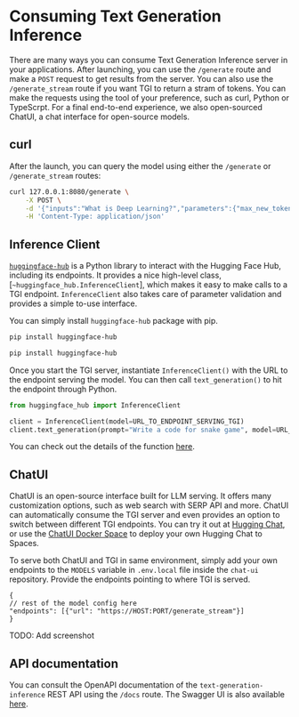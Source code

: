 # Consuming Text Generation Inference

There are many ways you can consume Text Generation Inference server in your applications. After launching, you can use the `/generate` route and make a `POST` request to get results from the server. You can also use the `/generate_stream` route if you want TGI to return a stram of tokens. You can make the requests using the tool of your preference, such as curl, Python or TypeScrpt. For a final end-to-end experience, we also open-sourced ChatUI, a chat interface for open-source models.

## curl

After the launch, you can query the model using either the `/generate` or `/generate_stream` routes:

```bash
curl 127.0.0.1:8080/generate \
    -X POST \
    -d '{"inputs":"What is Deep Learning?","parameters":{"max_new_tokens":20}}' \
    -H 'Content-Type: application/json'
```


## Inference Client

[`huggingface-hub`](https://huggingface.co/docs/huggingface_hub/main/en/index) is a Python library to interact with the Hugging Face Hub, including its endpoints. It provides a nice high-level class, [`~huggingface_hub.InferenceClient`], which makes it easy to make calls to a TGI endpoint. `InferenceClient` also takes care of parameter validation and provides a simple to-use interface.

You can simply install `huggingface-hub` package with pip.

```bash
pip install huggingface-hub
```

```bash
pip install huggingface-hub
```

Once you start the TGI server, instantiate `InferenceClient()` with the URL to the endpoint serving the model. You can then call `text_generation()` to hit the endpoint through Python. 

```python
from huggingface_hub import InferenceClient

client = InferenceClient(model=URL_TO_ENDPOINT_SERVING_TGI)
client.text_generation(prompt="Write a code for snake game", model=URL_TO_ENDPOINT_SERVING_TGI)
```

You can check out the details of the function [here](https://huggingface.co/docs/huggingface_hub/main/en/package_reference/inference_client#huggingface_hub.InferenceClient.text_generation).


## ChatUI

ChatUI is an open-source interface built for LLM serving. It offers many customization options, such as web search with SERP API and more. ChatUI can automatically consume the TGI server and even provides an option to switch between different TGI endpoints. You can try it out at [Hugging Chat](https://huggingface.co/chat/), or use the [ChatUI Docker Space](https://huggingface.co/new-space?template=huggingchat/chat-ui-template) to deploy your own Hugging Chat to Spaces.

To serve both ChatUI and TGI in same environment, simply add your own endpoints to the `MODELS` variable in `.env.local` file inside the `chat-ui` repository. Provide the endpoints pointing to where TGI is served.

```
{
// rest of the model config here
"endpoints": [{"url": "https://HOST:PORT/generate_stream"}]
}
```

TODO: Add screenshot

## API documentation

You can consult the OpenAPI documentation of the `text-generation-inference` REST API using the `/docs` route. The Swagger UI is also available [here](https://huggingface.github.io/text-generation-inference). 
